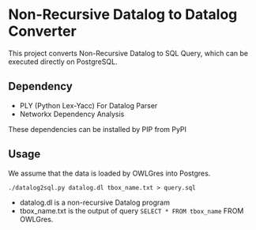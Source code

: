 # Non-Recursive Datalog to Datalog Converter

This project converts Non-Recursive Datalog to SQL Query, which can be
executed directly on PostgreSQL.

## Dependency

- PLY (Python Lex-Yacc)
  For Datalog Parser
- Networkx
  Dependency Analysis
  
These dependencies can be installed by PIP from PyPI

## Usage

We assume that the data is loaded by OWLGres into Postgres.

```console
./datalog2sql.py datalog.dl tbox_name.txt > query.sql
```
- datalog.dl is a non-recursive Datalog program
- tbox_name.txt is the output of query `SELECT * FROM tbox_name` FROM OWLGres.


